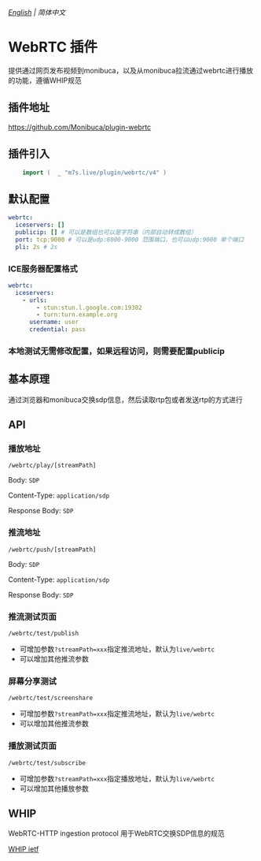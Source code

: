 _[English](https://github.com/Monibuca/plugin-webrtc/blob/v4/README.en.md) | 简体中文_
# WebRTC 插件

提供通过网页发布视频到monibuca，以及从monibuca拉流通过webrtc进行播放的功能，遵循WHIP规范

## 插件地址

https://github.com/Monibuca/plugin-webrtc

## 插件引入
```go
    import (  _ "m7s.live/plugin/webrtc/v4" )
```

## 默认配置

```yaml
webrtc:
  iceservers: []
  publicip: [] # 可以是数组也可以是字符串（内部自动转成数组）
  port: tcp:9000 # 可以是udp:8000-9000 范围端口，也可以udp:9000 单个端口
  pli: 2s # 2s
```
### ICE服务器配置格式

```yaml
webrtc:
  iceservers:
    - urls: 
        - stun:stun.l.google.com:19302
        - turn:turn.example.org
      username: user
      credential: pass
```


### 本地测试无需修改配置，如果远程访问，则需要配置publicip

## 基本原理

通过浏览器和monibuca交换sdp信息，然后读取rtp包或者发送rtp的方式进行

## API

### 播放地址
`/webrtc/play/[streamPath]`

Body: `SDP`

Content-Type: `application/sdp`

Response Body: `SDP`

### 推流地址

`/webrtc/push/[streamPath]`

Body: `SDP`

Content-Type: `application/sdp`

Response Body: `SDP`

### 推流测试页面

`/webrtc/test/publish`
- 可增加参数`?streamPath=xxx`指定推流地址，默认为`live/webrtc`
- 可以增加其他推流参数

### 屏幕分享测试
  
`/webrtc/test/screenshare`
- 可增加参数`?streamPath=xxx`指定推流地址，默认为`live/webrtc`
- 可以增加其他推流参数
### 播放测试页面

`/webrtc/test/subscribe`
- 可增加参数`?streamPath=xxx`指定播放地址，默认为`live/webrtc`
- 可以增加其他播放参数
## WHIP
WebRTC-HTTP ingestion protocol
用于WebRTC交换SDP信息的规范

[WHIP ietf](https://datatracker.ietf.org/doc/html/draft-ietf-wish-whip)
